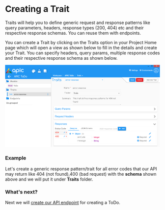 # Creating a Trait

Traits will help you to define generic request and response patterns like query parameters, headers, response types \(200, 404\) etc and their respective response schemas. You can reuse them with endpoints.

You can create a Trait by clicking on the Traits option in your Project Home page which will open a view as shown below to fill in the details and create your Trait. You can specify headers, query params, multiple response codes and their respective response schema as shown below.

![](/assets/APIC-create-trait.PNG)

### Example

Let's create a generic response pattern/trait for all error codes that our API may return like 404 \(not found\),400 \(bad request\) with the **schema** shown above and we will put it under **Traits** folder.

### What's next?

Next we will [create our API endpoint](/designer/create-endpoint.md) for creating a ToDo.

